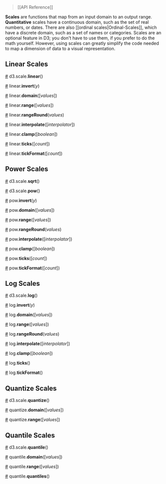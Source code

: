 > [[API Reference]]

**Scales** are functions that map from an input domain to an output range. **Quantitative** scales have a continuous domain, such as the set of real numbers, or dates. There are also [[ordinal scales|Ordinal-Scales]], which have a discrete domain, such as a set of names or categories. Scales are an optional feature in D3; you don't have to use them, if you prefer to do the math yourself. However, using scales can greatly simplify the code needed to map a dimension of data to a visual representation.

## Linear Scales

<a name="linear" href="#linear">#</a> d3.scale.<b>linear</b>()

<a name="linear_invert" href="#linear_invert">#</a> linear.<b>invert</b>(<i>y</i>)

<a name="linear_domain" href="#linear_domain">#</a> linear.<b>domain</b>([<i>values</i>])

<a name="linear_range" href="#linear_range">#</a> linear.<b>range</b>([<i>values</i>])

<a name="linear_rangeRound" href="#linear_rangeRound">#</a> linear.<b>rangeRound</b>(<i>values</i>)

<a name="linear_interpolate" href="#linear_interpolate">#</a> linear.<b>interpolate</b>([<i>interpolator</i>])

<a name="linear_clamp" href="#linear_clamp">#</a> linear.<b>clamp</b>([<i>boolean</i>])

<a name="linear_ticks" href="#linear_ticks">#</a> linear.<b>ticks</b>([<i>count</i>])

<a name="linear_tickFormat" href="#linear_tickFormat">#</a> linear.<b>tickFormat</b>([<i>count</i>])

## Power Scales

<a name="sqrt" href="#sqrt">#</a> d3.scale.<b>sqrt</b>()

<a name="pow" href="#pow">#</a> d3.scale.<b>pow</b>()

<a name="pow_invert" href="#pow_invert">#</a> pow.<b>invert</b>(<i>y</i>)

<a name="pow_domain" href="#pow_domain">#</a> pow.<b>domain</b>([<i>values</i>])

<a name="pow_range" href="#pow_range">#</a> pow.<b>range</b>([<i>values</i>])

<a name="pow_rangeRound" href="#pow_rangeRound">#</a> pow.<b>rangeRound</b>(<i>values</i>)

<a name="pow_interpolate" href="#pow_interpolate">#</a> pow.<b>interpolate</b>([<i>interpolator</i>])

<a name="pow_clamp" href="#pow_clamp">#</a> pow.<b>clamp</b>([<i>boolean</i>])

<a name="pow_ticks" href="#pow_ticks">#</a> pow.<b>ticks</b>([<i>count</i>])

<a name="pow_tickFormat" href="#pow_tickFormat">#</a> pow.<b>tickFormat</b>([<i>count</i>])

## Log Scales

<a name="log" href="#log">#</a> d3.scale.<b>log</b>()

<a name="log_invert" href="#log_invert">#</a> log.<b>invert</b>(<i>y</i>)

<a name="log_domain" href="#log_domain">#</a> log.<b>domain</b>([<i>values</i>])

<a name="log_range" href="#log_range">#</a> log.<b>range</b>([<i>values</i>])

<a name="log_rangeRound" href="#log_rangeRound">#</a> log.<b>rangeRound</b>(<i>values</i>)

<a name="log_interpolate" href="#log_interpolate">#</a> log.<b>interpolate</b>([<i>interpolator</i>])

<a name="log_clamp" href="#log_clamp">#</a> log.<b>clamp</b>([<i>boolean</i>])

<a name="log_ticks" href="#log_ticks">#</a> log.<b>ticks</b>()

<a name="log_tickFormat" href="#log_tickFormat">#</a> log.<b>tickFormat</b>()

## Quantize Scales

<a name="quantize" href="#quantize">#</a> d3.scale.<b>quantize</b>()

<a name="quantize_domain" href="#quantize_domain">#</a> quantize.<b>domain</b>([<i>values</i>])

<a name="quantize_range" href="#quantize_range">#</a> quantize.<b>range</b>([<i>values</i>])

## Quantile Scales

<a name="quantile" href="#quantile">#</a> d3.scale.<b>quantile</b>()

<a name="quantile_domain" href="#quantile_domain">#</a> quantile.<b>domain</b>([<i>values</i>])

<a name="quantile_range" href="#quantile_range">#</a> quantile.<b>range</b>([<i>values</i>])

<a name="quantile_quantiles" href="#quantile_quantiles">#</a> quantile.<b>quantiles</b>()
